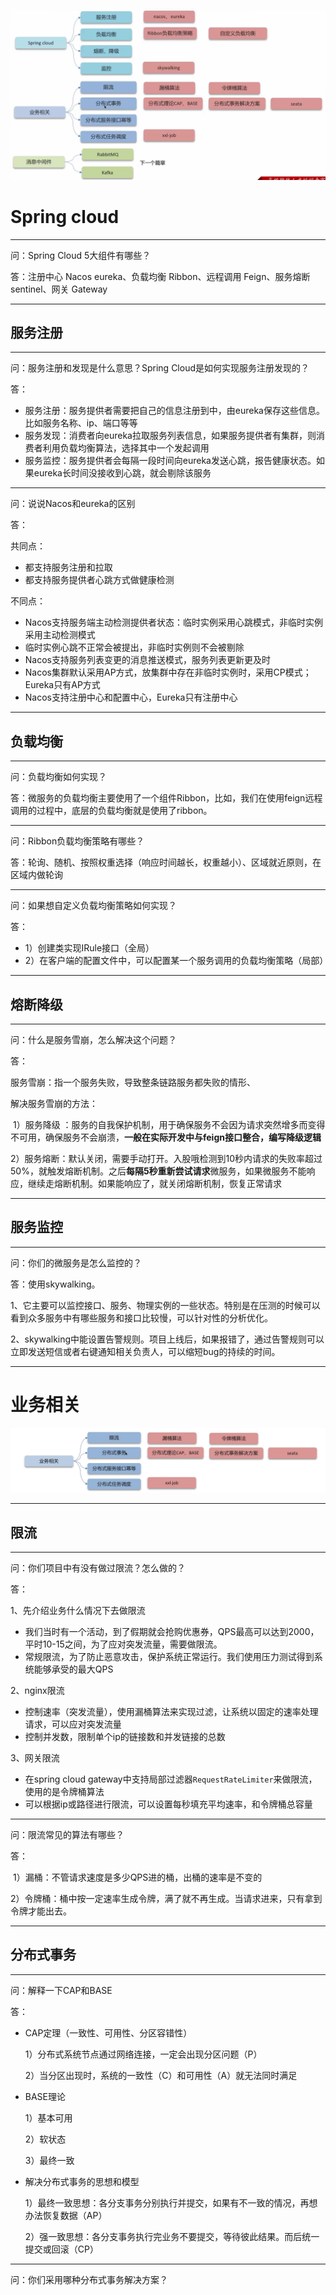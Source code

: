  

![image-20240402103733549](./assets/image-20240402103733549.png)

# Spring cloud

---

问：Spring Cloud 5大组件有哪些？

答：注册中心 Nacos  eureka、负载均衡 Ribbon、远程调用 Feign、服务熔断 sentinel、网关 Gateway

---

## 服务注册

---

问：服务注册和发现是什么意思？Spring Cloud是如何实现服务注册发现的？

答：

* 服务注册：服务提供者需要把自己的信息注册到中，由eureka保存这些信息。比如服务名称、ip、端口等等
* 服务发现：消费者向eureka拉取服务列表信息，如果服务提供者有集群，则消费者利用负载均衡算法，选择其中一个发起调用
* 服务监控：服务提供者会每隔一段时间向eureka发送心跳，报告健康状态。如果eureka长时间没接收到心跳，就会剔除该服务

---

问：说说Nacos和eureka的区别

答：

共同点：

* 都支持服务注册和拉取
* 都支持服务提供者心跳方式做健康检测

不同点：

* Nacos支持服务端主动检测提供者状态：临时实例采用心跳模式，非临时实例采用主动检测模式
* 临时实例心跳不正常会被提出，非临时实例则不会被剔除
* Nacos支持服务列表变更的消息推送模式，服务列表更新更及时
* Nacos集群默认采用AP方式，放集群中存在非临时实例时，采用CP模式；Eureka只有AP方式
* Nacos支持注册中心和配置中心，Eureka只有注册中心

---

## 负载均衡

---

问：负载均衡如何实现？

答：微服务的负载均衡主要使用了一个组件Ribbon，比如，我们在使用feign远程调用的过程中，底层的负载均衡就是使用了ribbon。

---

问：Ribbon负载均衡策略有哪些？

答：轮询、随机、按照权重选择（响应时间越长，权重越小）、区域就近原则，在区域内做轮询

---

问：如果想自定义负载均衡策略如何实现？

答：

* 1）创建类实现IRule接口（全局）
* 2）在客户端的配置文件中，可以配置某一个服务调用的负载均衡策略（局部）

---

## 熔断降级

---

问：什么是服务雪崩，怎么解决这个问题？

答：

服务雪崩：指一个服务失败，导致整条链路服务都失败的情形、

解决服务雪崩的方法：

​	1）服务降级 ：服务的自我保护机制，用于确保服务不会因为请求突然增多而变得不可用，确保服务不会崩溃，**一般在实际开发中与feign接口整合，编写降级逻辑**

​	2）服务熔断：默认关闭，需要手动打开。入股哦检测到10秒内请求的失败率超过50%，就触发熔断机制。之后**每隔5秒重新尝试请求**微服务，如果微服务不能响应，继续走熔断机制。如果能响应了，就关闭熔断机制，恢复正常请求

---

## 服务监控

---

问：你们的微服务是怎么监控的？

答：使用skywalking。

1、它主要可以监控接口、服务、物理实例的一些状态。特别是在压测的时候可以看到众多服务中有哪些服务和接口比较慢，可以针对性的分析优化。

2、skywalking中能设置告警规则。项目上线后，如果报错了，通过告警规则可以立即发送短信或者右键通知相关负责人，可以缩短bug的持续的时间。

---

# 业务相关

![image-20240408204544510](./assets/image-20240408204544510.png)

---

## 限流

---

问：你们项目中有没有做过限流？怎么做的？

答：

1、先介绍业务什么情况下去做限流

* 我们当时有一个活动，到了假期就会抢购优惠券，QPS最高可以达到2000，平时10-15之间，为了应对突发流量，需要做限流。
* 常规限流，为了防止恶意攻击，保护系统正常运行。我们使用压力测试得到系统能够承受的最大QPS

2、nginx限流

* 控制速率（突发流量），使用漏桶算法来实现过滤，让系统以固定的速率处理请求，可以应对突发流量
* 控制并发数，限制单个ip的链接数和并发链接的总数

3、网关限流

* 在spring cloud gateway中支持局部过滤器`RequestRateLimiter`来做限流，使用的是令牌桶算法
* 可以根据ip或路径进行限流，可以设置每秒填充平均速率，和令牌桶总容量

---

问：限流常见的算法有哪些？

答：

​	1）漏桶：不管请求速度是多少QPS进的桶，出桶的速率是不变的

​	2）令牌桶：桶中按一定速率生成令牌，满了就不再生成。当请求进来，只有拿到令牌才能出去。

---

## 分布式事务

---

问：解释一下CAP和BASE

答：

* CAP定理（一致性、可用性、分区容错性）

  1）分布式系统节点通过网络连接，一定会出现分区问题（P）

  2）当分区出现时，系统的一致性（C）和可用性（A）就无法同时满足

* BASE理论

  1）基本可用

  2）软状态

  3）最终一致

* 解决分布式事务的思想和模型

  1）最终一致思想：各分支事务分别执行并提交，如果有不一致的情况，再想办法恢复数据（AP）

  2）强一致思想：各分支事务执行完业务不要提交，等待彼此结果。而后统一提交或回滚（CP）

---

问：你们采用哪种分布式事务解决方案？
